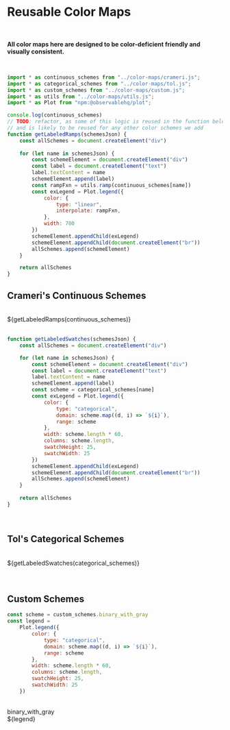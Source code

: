 # Reusable Color Maps

<br/>

**All color maps here are designed to be color-deficient friendly and visually consistent.**

<br/>

```js
import * as continuous_schemes from "../color-maps/crameri.js";
import * as categorical_schemes from "../color-maps/tol.js";
import * as custom_schemes from "../color-maps/custom.js";
import * as utils from "../color-maps/utils.js";
import * as Plot from "npm:@observablehq/plot";

console.log(continuous_schemes)
// TODO: refactor, as some of this logic is reused in the function below as well
// and is likely to be reused for any other color schemes we add
function getLabeledRamps(schemesJson) {
    const allSchemes = document.createElement("div")
    
    for (let name in schemesJson) {
        const schemeElement = document.createElement("div")
        const label = document.createElement("text")
        label.textContent = name
        schemeElement.append(label)
        const rampFxn = utils.ramp(continuous_schemes[name])
        const exLegend = Plot.legend({
            color: {
                type: "linear",
                interpolate: rampFxn,
            },
            width: 700
        })
        schemeElement.appendChild(exLegend)
        schemeElement.appendChild(document.createElement("br"))
        allSchemes.append(schemeElement)
    }

    return allSchemes
}
```

## Crameri's Continuous Schemes

</br>
<div>${getLabeledRamps(continuous_schemes)}</div>
</br>

```js
function getLabeledSwatches(schemesJson) {
    const allSchemes = document.createElement("div")

    for (let name in schemesJson) {
        const schemeElement = document.createElement("div")
        const label = document.createElement("text")
        label.textContent = name
        schemeElement.append(label)
        const scheme = categorical_schemes[name]
        const exLegend = Plot.legend({
            color: {
                type: "categorical",
                domain: scheme.map((d, i) => `${i}`),
                range: scheme
            },
            width: scheme.length * 60,
            columns: scheme.length,
            swatchHeight: 25,
            swatchWidth: 25
        })
        schemeElement.appendChild(exLegend)
        schemeElement.appendChild(document.createElement("br"))
        allSchemes.append(schemeElement)
    }
    
    return allSchemes
}
```

</br>

## Tol's Categorical Schemes

</br>
<div>${getLabeledSwatches(categorical_schemes)}</div>
</br>

</br>

## Custom Schemes

```js
const scheme = custom_schemes.binary_with_gray
const legend = 
    Plot.legend({
        color: {
            type: "categorical",
            domain: scheme.map((d, i) => `${i}`),
            range: scheme
        },
        width: scheme.length * 60,
        columns: scheme.length,
        swatchHeight: 25,
        swatchWidth: 25
    })
```

</br>
<div>
    <text>binary_with_gray</text>
    <div>${legend}</div>
</div>